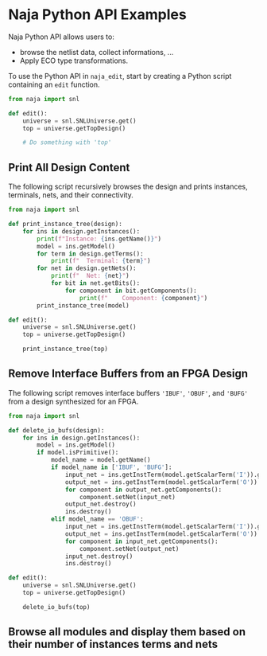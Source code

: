 # Naja Python API Examples

Naja Python API allows users to:

- browse the netlist data, collect informations, ...
- Apply ECO type transformations.

To use the Python API in `naja_edit`, start by creating a Python script containing an `edit` function.

```python
from naja import snl

def edit():
    universe = snl.SNLUniverse.get()
    top = universe.getTopDesign()

    # Do something with 'top'
```

## Print All Design Content

The following script recursively browses the design and prints instances, terminals, nets, and their connectivity.

```python
from naja import snl

def print_instance_tree(design):
    for ins in design.getInstances():
        print(f"Instance: {ins.getName()}")
        model = ins.getModel()
        for term in design.getTerms():
            print(f"  Terminal: {term}")
        for net in design.getNets():
            print(f"  Net: {net}")
            for bit in net.getBits():
                for component in bit.getComponents():
                    print(f"    Component: {component}")
        print_instance_tree(model)

def edit():
    universe = snl.SNLUniverse.get()
    top = universe.getTopDesign()

    print_instance_tree(top)
```

## Remove Interface Buffers from an FPGA Design

The following script removes interface buffers `'IBUF'`, `'OBUF'`, and `'BUFG'` from a design synthesized for an FPGA.

```python
from naja import snl

def delete_io_bufs(design):
    for ins in design.getInstances():
        model = ins.getModel()
        if model.isPrimitive():
            model_name = model.getName()
            if model_name in ['IBUF', 'BUFG']:
                input_net = ins.getInstTerm(model.getScalarTerm('I')).getNet()
                output_net = ins.getInstTerm(model.getScalarTerm('O')).getNet()
                for component in output_net.getComponents():
                    component.setNet(input_net)
                output_net.destroy()
                ins.destroy()
            elif model_name == 'OBUF':
                input_net = ins.getInstTerm(model.getScalarTerm('I')).getNet()
                output_net = ins.getInstTerm(model.getScalarTerm('O')).getNet()
                for component in input_net.getComponents():
                    component.setNet(output_net)
                input_net.destroy()
                ins.destroy()

def edit():
    universe = snl.SNLUniverse.get()
    top = universe.getTopDesign()

    delete_io_bufs(top)
```

## Browse all modules and display them based on their number of instances terms and nets
